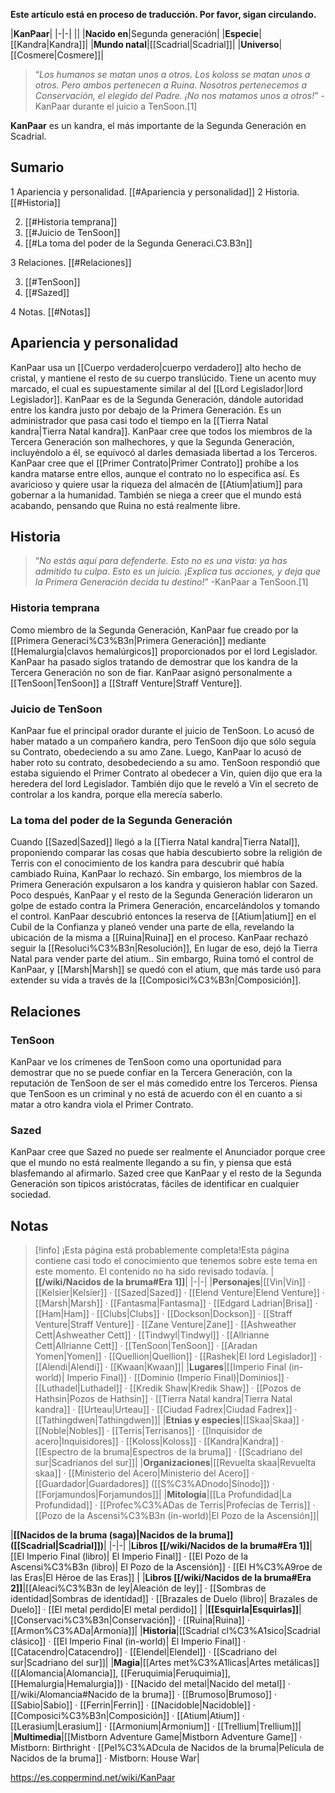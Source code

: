 **Este artículo está en proceso de traducción. Por favor, sigan circulando.**


|**KanPaar**|
|-|-|
||
|**Nacido en**|Segunda generación|
|**Especie**|[[Kandra\|Kandra]]|
|**Mundo natal**|[[Scadrial\|Scadrial]]|
|**Universo**|[[Cosmere\|Cosmere]]|

>“*Los humanos se matan unos a otros. Los koloss se matan unos a otros. Pero ambos pertenecen a Ruina. Nosotros pertenecemos a Conservación, el elegido del Padre. ¡No nos matamos unos a otros!*”
\-KanPaar durante el juicio a TenSoon.[1]


**KanPaar** es un kandra, el más importante de la Segunda Generación en Scadrial.

## Sumario

1 Apariencia y personalidad. [[#Apariencia y personalidad]] 
2 Historia. [[#Historia]] 

2. [[#Historia temprana]] 
2. [[#Juicio de TenSoon]] 
2. [[#La toma del poder de la Segunda Generaci.C3.B3n]] 


3 Relaciones. [[#Relaciones]] 

3. [[#TenSoon]] 
3. [[#Sazed]] 


4 Notas. [[#Notas]] 


## Apariencia y personalidad
KanPaar usa un [[Cuerpo verdadero\|cuerpo verdadero]] alto hecho de cristal, y mantiene el resto de su cuerpo translúcido. Tiene un acento muy marcado, el cual es supuestamente similar al del [[Lord Legislador\|lord Legislador]].
KanPaar es de la Segunda Generación, dándole autoridad entre los kandra justo por debajo de la Primera Generación. Es un administrador que pasa casi todo el tiempo en la [[Tierra Natal kandra\|Tierra Natal kandra]]. KanPaar cree que todos los miembros de la Tercera Generación son malhechores, y que la Segunda Generación, incluyéndolo a él, se equivocó al darles demasiada libertad a los Terceros.
KanPaar cree que el [[Primer Contrato\|Primer Contrato]] prohíbe a los kandra matarse entre ellos, aunque el contrato no lo especifica así. Es avaricioso y quiere usar la riqueza del almacén de [[Atium\|atium]] para gobernar a la humanidad. También se niega a creer que el mundo está acabando, pensando que Ruina no está realmente libre.

## Historia
>“*No estás aquí para defenderte. Esto no es una vista: ya has admitido tu culpa. Esto es un juicio. ¡Explica tus acciones, y deja que la Primera Generación decida tu destino!*”
\-KanPaar a TenSoon.[1]


### Historia temprana
Como miembro de la Segunda Generación, KanPaar fue creado por la [[Primera Generaci%C3%B3n\|Primera Generación]] mediante [[Hemalurgia\|clavos hemalúrgicos]] proporcionados por el lord Legislador. KanPaar ha pasado siglos tratando de demostrar que los kandra de la Tercera Generación no son de fiar. KanPaar asignó personalmente a [[TenSoon\|TenSoon]] a [[Straff Venture\|Straff Venture]].

### Juicio de TenSoon
KanPaar fue el principal orador durante el juicio de TenSoon. Lo acusó de haber matado a un compañero kandra, pero TenSoon dijo que sólo seguía su Contrato, obedeciendo a su amo Zane. Luego, KanPaar lo acusó de haber roto su contrato, desobedeciendo a su amo. TenSoon respondió que estaba siguiendo el Primer Contrato al obedecer a Vin, quien dijo que era la heredera del lord Legislador. También dijo que le reveló a Vin el secreto de controlar a los kandra, porque ella merecía saberlo.

### La toma del poder de la Segunda Generación
Cuando [[Sazed\|Sazed]] llegó a la [[Tierra Natal kandra\|Tierra Natal]], proponiendo comparar las cosas que había descubierto sobre la religión de Terris con el conocimiento de los kandra para descubrir qué había cambiado Ruina, KanPaar lo rechazó. Sin embargo, los miembros de la Primera Generación expulsaron a los kandra y quisieron hablar con Sazed. Poco después, KanPaar y el resto de la Segunda Generación lideraron un golpe de estado contra la Primera Generación, encarcelándolos y tomando el control.
KanPaar descubrió entonces la reserva de [[Atium\|atium]] en el Cubil de la Confianza y planeó vender una parte de ella, revelando la ubicación de la misma a [[Ruina\|Ruina]] en el proceso. KanPaar rechazó seguir la [[Resoluci%C3%B3n\|Resolución]], En lugar de eso, dejó la Tierra Natal para vender parte del atium.. Sin embargo, Ruina tomó el control de KanPaar, y [[Marsh\|Marsh]] se quedó con el atium, que más tarde usó para extender su vida a través de la [[Composici%C3%B3n\|Composición]].

## Relaciones
### TenSoon
KanPaar ve los crímenes de TenSoon como una oportunidad para demostrar que no se puede confiar en la Tercera Generación, con la reputación de TenSoon de ser el más comedido entre los Terceros. Piensa que TenSoon es un criminal y no está de acuerdo con él en cuanto a si matar a otro kandra viola el Primer Contrato.

### Sazed
KanPaar cree que Sazed no puede ser realmente el Anunciador porque cree que el mundo no está realmente llegando a su fin, y piensa que está blasfemando al afirmarlo. Sazed cree que KanPaar y el resto de la Segunda Generación son típicos aristócratas, fáciles de identificar en cualquier sociedad.

## Notas

> [!info] ¡Esta página está probablemente completa!Esta página contiene casi todo el conocimiento que tenemos sobre este tema en este momento.
El contenido no ha sido revisado todavía.
|**[[/wiki/Nacidos de la bruma#Era 1]]**|
|-|-|
|**Personajes**|[[Vin\|Vin]] · [[Kelsier\|Kelsier]] · [[Sazed\|Sazed]] · [[Elend Venture\|Elend Venture]] · [[Marsh\|Marsh]] · [[Fantasma\|Fantasma]] · [[Edgard Ladrian\|Brisa]] · [[Ham\|Ham]] · [[Clubs\|Clubs]] · [[Dockson\|Dockson]] · [[Straff Venture\|Straff Venture]] · [[Zane Venture\|Zane]] · [[Ashweather Cett\|Ashweather Cett]] · [[Tindwyl\|Tindwyl]] · [[Allrianne Cett\|Allrianne Cett]] · [[TenSoon\|TenSoon]] · [[Aradan Yomen\|Yomen]] · [[Quellion\|Quellion]] · [[Rashek\|El lord Legislador]] · [[Alendi\|Alendi]] · [[Kwaan\|Kwaan]]|
|**Lugares**|[[Imperio Final (in-world)\| Imperio Final]] · [[Dominio (Imperio Final)\|Dominios]] · [[Luthadel\|Luthadel]] · [[Kredik Shaw\|Kredik Shaw]] · [[Pozos de Hathsin\|Pozos de Hathsin]] · [[Tierra Natal kandra\|Tierra Natal kandra]] · [[Urteau\|Urteau]] · [[Ciudad Fadrex\|Ciudad Fadrex]] · [[Tathingdwen\|Tathingdwen]]|
|**Etnias y especies**|[[Skaa\|Skaa]] · [[Noble\|Nobles]] · [[Terris\|Terrisanos]] · [[Inquisidor de acero\|Inquisidores]] · [[Koloss\|Koloss]] · [[Kandra\|Kandra]] · [[Espectro de la bruma\|Espectros de la bruma]] · [[Scadriano del sur\|Scadrianos del sur]]|
|**Organizaciones**|[[Revuelta skaa\|Revuelta skaa]] · [[Ministerio del Acero\|Ministerio del Acero]] · [[Guardador\|Guardadores]] ([[S%C3%ADnodo\|Sínodo]]) · [[Forjamundos\|Forjamundos]]|
|**Mitología**|[[La Profundidad\|La Profundidad]] · [[Profec%C3%ADas de Terris\|Profecías de Terris]] · [[Pozo de la Ascensi%C3%B3n (in-world)\|El Pozo de la Ascensión]]|

|**[[Nacidos de la bruma (saga)\|Nacidos de la bruma]] ([[Scadrial\|Scadrial]])**|
|-|-|
|**Libros [[/wiki/Nacidos de la bruma#Era 1]]**|[[El Imperio Final (libro)\| El Imperio Final]] · [[El Pozo de la Ascensi%C3%B3n (libro)\| El Pozo de la Ascensión]] · [[El H%C3%A9roe de las Eras\|El Héroe de las Eras]] |
|**Libros [[/wiki/Nacidos de la bruma#Era 2]]**|[[Aleaci%C3%B3n de ley\|Aleación de ley]] · [[Sombras de identidad\|Sombras de identidad]] · [[Brazales de Duelo (libro)\| Brazales de Duelo]] · [[El metal perdido\|El metal perdido]]  |
|**[[Esquirla\|Esquirlas]]**|[[Conservaci%C3%B3n\|Conservación]] · [[Ruina\|Ruina]] · [[Armon%C3%ADa\|Armonía]]|
|**Historia**|[[Scadrial cl%C3%A1sico\|Scadrial clásico]] · [[El Imperio Final (in-world)\| El Imperio Final]] · [[Catacendro\|Catacendro]] · [[Elendel\|Elendel]] · [[Scadriano del sur\|Scadriano del sur]]|
|**Magia**|[[Artes met%C3%A1licas\|Artes metálicas]] ([[Alomancia\|Alomancia]], [[Feruquimia\|Feruquimia]], [[Hemalurgia\|Hemalurgia]]) · [[Nacido del metal\|Nacido del metal]] · [[/wiki/Alomancia#Nacido de la bruma]] · [[Brumoso\|Brumoso]] · [[Sabio\|Sabio]] · [[Ferrin\|Ferrin]] · [[Nacidoble\|Nacidoble]] · [[Composici%C3%B3n\|Composición]] · [[Atium\|Atium]] · [[Lerasium\|Lerasium]] · [[Armonium\|Armonium]] · [[Trellium\|Trellium]]|
|**Multimedia**|[[Mistborn Adventure Game\|Mistborn Adventure Game‎‎]] · Mistborn: Birthright · [[Pel%C3%ADcula de Nacidos de la bruma\|Película de Nacidos de la bruma]] · Mistborn: House War|



https://es.coppermind.net/wiki/KanPaar
